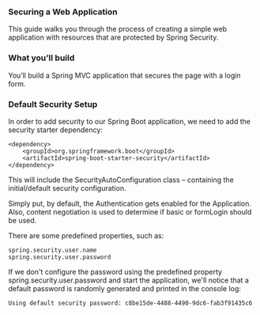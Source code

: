 ### Securing a Web Application

This guide walks you through the process of creating a simple web application with resources that are protected by Spring Security.

### What you’ll build

You’ll build a Spring MVC application that secures the page with a login form.

### Default Security Setup

In order to add security to our Spring Boot application, we need to add the security starter dependency:

```
<dependency>
    <groupId>org.springframework.boot</groupId>
    <artifactId>spring-boot-starter-security</artifactId>
</dependency>
```

This will include the SecurityAutoConfiguration class – containing the initial/default security configuration.

Simply put, by default, the Authentication gets enabled for the Application. Also, content negotiation is used to determine if basic or formLogin should be used.

There are some predefined properties, such as:

```
spring.security.user.name
spring.security.user.password
```

If we don't configure the password using the predefined property spring.security.user.password and start the application, we'll notice that a default password is randomly generated and printed in the console log:

```
Using default security password: c8be15de-4488-4490-9dc6-fab3f91435c6
```